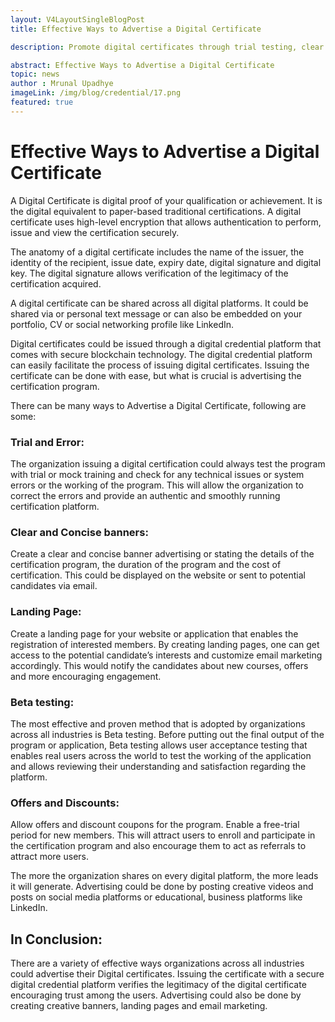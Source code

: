 ```yaml
---
layout: V4LayoutSingleBlogPost
title: Effective Ways to Advertise a Digital Certificate

description: Promote digital certificates through trial testing, clear banners, landing pages, beta testing, and offers/discounts to attract users.

abstract: Effective Ways to Advertise a Digital Certificate  
topic: news
author : Mrunal Upadhye
imageLink: /img/blog/credential/17.png
featured: true
---
```

# Effective Ways to Advertise a Digital Certificate

A Digital Certificate is digital proof of your qualification or achievement. It is the digital equivalent to paper-based traditional certifications. A digital certificate uses high-level encryption that allows authentication to perform, issue and view the certification securely.

The anatomy of a digital certificate includes the name of the issuer, the identity of the recipient, issue date, expiry date, digital signature and digital key. The digital signature allows verification of the legitimacy of the certification acquired.

A digital certificate can be shared across all digital platforms. It could be shared via or personal text message or can also be embedded on your portfolio, CV or social networking profile like LinkedIn.

Digital certificates could be issued through a digital credential platform that comes with secure blockchain technology.  The digital credential platform can easily facilitate the process of issuing digital certificates. Issuing the certificate can be done with ease, but what is crucial is advertising the certification program.

There can be many ways to Advertise a Digital Certificate, following are some:

### Trial and Error:

The organization issuing a digital certification could always test the program with trial or mock training and check for any technical issues or system errors or the working of the program. This will allow the organization to correct the errors and provide an authentic and smoothly running certification platform.


### Clear and Concise banners:

Create a clear and concise banner advertising or stating the details of the certification program, the duration of the program and the cost of certification. This could be displayed on the website or sent to potential candidates via email.

### Landing Page:

Create a landing page for your website or application that enables the registration of interested members. By creating landing pages, one can get access to the potential candidate’s interests and customize email marketing accordingly. This would notify the candidates about new courses, offers and more encouraging engagement.

### Beta testing:

The most effective and proven method that is adopted by organizations across all industries is Beta testing. Before putting out the final output of the program or application, Beta testing allows user acceptance testing that enables real users across the world to test the working of the application and allows reviewing their understanding and satisfaction regarding the platform.

### Offers and Discounts:

Allow offers and discount coupons for the program. Enable a free-trial period for new members. This will attract users to enroll and participate in the certification program and also encourage them to act as referrals to attract more users.

The more the organization shares on every digital platform, the more leads it will generate. Advertising could be done by posting creative videos and posts on social media platforms or educational, business platforms like LinkedIn.

## In Conclusion:

There are a variety of effective ways organizations across all industries could advertise their Digital certificates. Issuing the certificate with a secure digital credential platform verifies the legitimacy of the digital certificate encouraging trust among the users. Advertising could also be done by creating creative banners, landing pages and email marketing.


